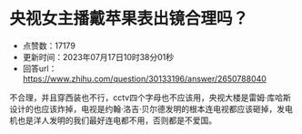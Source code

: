 # 央视女主播戴苹果表出镜合理吗？
- 点赞数：17179
- 更新时间：2023年07月17日10时38分01秒
- 回答url：https://www.zhihu.com/question/30133196/answer/2650788040
<body>
 <p data-pid="SAjJpLsn">不合理，并且穿西装也不行，cctv四个字母也不应该用，央视大楼是雷姆·库哈斯设计的也应该炸掉，电视是约翰·洛吉·贝尔德发明的根本连电视都应该砸掉，发电机也是洋人发明的我们最好连电都不用，否则都是不爱国。</p>
</body>